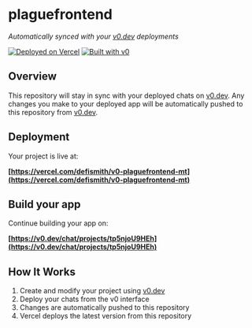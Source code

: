 # plaguefrontend

*Automatically synced with your [v0.dev](https://v0.dev) deployments*

[![Deployed on Vercel](https://img.shields.io/badge/Deployed%20on-Vercel-black?style=for-the-badge&logo=vercel)](https://vercel.com/defismith/v0-plaguefrontend-mt)
[![Built with v0](https://img.shields.io/badge/Built%20with-v0.dev-black?style=for-the-badge)](https://v0.dev/chat/projects/tp5njoU9HEh)

## Overview

This repository will stay in sync with your deployed chats on [v0.dev](https://v0.dev).
Any changes you make to your deployed app will be automatically pushed to this repository from [v0.dev](https://v0.dev).

## Deployment

Your project is live at:

**[https://vercel.com/defismith/v0-plaguefrontend-mt](https://vercel.com/defismith/v0-plaguefrontend-mt)**

## Build your app

Continue building your app on:

**[https://v0.dev/chat/projects/tp5njoU9HEh](https://v0.dev/chat/projects/tp5njoU9HEh)**

## How It Works

1. Create and modify your project using [v0.dev](https://v0.dev)
2. Deploy your chats from the v0 interface
3. Changes are automatically pushed to this repository
4. Vercel deploys the latest version from this repository
